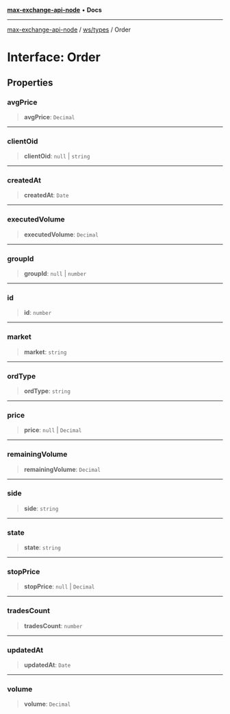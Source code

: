 [**max-exchange-api-node**](../../../README.md) • **Docs**

***

[max-exchange-api-node](../../../modules.md) / [ws/types](../README.md) / Order

# Interface: Order

## Properties

### avgPrice

> **avgPrice**: `Decimal`

***

### clientOid

> **clientOid**: `null` \| `string`

***

### createdAt

> **createdAt**: `Date`

***

### executedVolume

> **executedVolume**: `Decimal`

***

### groupId

> **groupId**: `null` \| `number`

***

### id

> **id**: `number`

***

### market

> **market**: `string`

***

### ordType

> **ordType**: `string`

***

### price

> **price**: `null` \| `Decimal`

***

### remainingVolume

> **remainingVolume**: `Decimal`

***

### side

> **side**: `string`

***

### state

> **state**: `string`

***

### stopPrice

> **stopPrice**: `null` \| `Decimal`

***

### tradesCount

> **tradesCount**: `number`

***

### updatedAt

> **updatedAt**: `Date`

***

### volume

> **volume**: `Decimal`
